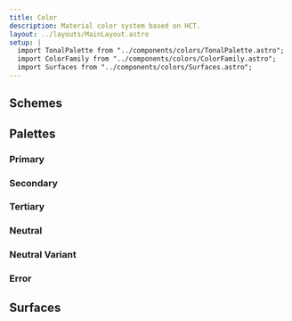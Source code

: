 ```yaml
---
title: Color
description: Material color system based on HCT.
layout: ../layouts/MainLayout.astro
setup: |
  import TonalPalette from "../components/colors/TonalPalette.astro";
  import ColorFamily from "../components/colors/ColorFamily.astro";
  import Surfaces from "../components/colors/Surfaces.astro";
---
```


## Schemes

<ColorFamily group="primary" />

<ColorFamily group="secondary" />

<ColorFamily group="tertiary" />

<ColorFamily group="error" />

## Palettes

### Primary

<TonalPalette group="primary" />

### Secondary

<TonalPalette group="secondary" />

### Tertiary

<TonalPalette group="tertiary" />

### Neutral

<TonalPalette group="neutral" />

### Neutral Variant

<TonalPalette group="neutral-variant" />

### Error

<TonalPalette group="error" />

## Surfaces

<Surfaces />
